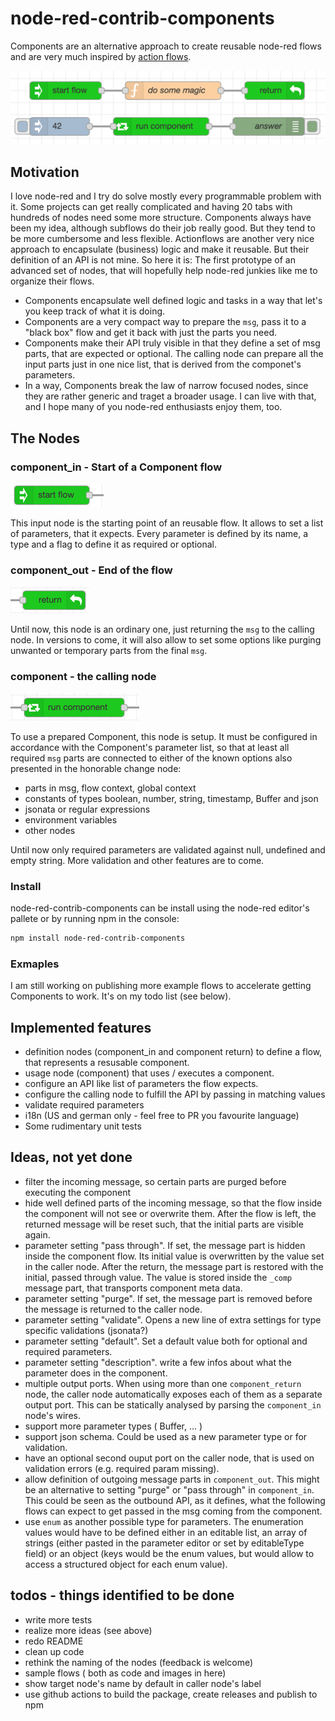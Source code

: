 # node-red-contrib-components
Components are an alternative approach to create reusable node-red flows and are
very much inspired by [action flows](https://github.com/Steveorevo/node-red-contrib-actionflows/tree/master/actionflows).

![Components](/images/components.png)

## Motivation
I love node-red and I try do solve mostly every programmable problem with it. Some projects can get 
really complicated and having 20 tabs with hundreds of nodes need some more structure. Components always
have been my idea, although subflows do their job really good. But they tend to be more cumbersome and less flexible.
Actionflows are another very nice approach to encapsulate (business) logic and make it reusable. But their definition
of an API is not mine. So here it is: The first prototype of an advanced set of nodes, that will hopefully help
node-red junkies like me to organize their flows.

* Components encapsulate well defined logic and tasks in a way that let's you keep track of what it is doing.
* Components are a very compact way to prepare the ```msg```, pass it to a "black box" flow and get it back with just
the parts you need.
* Components make their API truly visible in that they define a set of msg parts, that are expected or optional. The 
calling node can prepare all the input parts just in one nice list, that is derived from the componet's parameters.
* In a way, Components break the law of narrow focused nodes, since they are rather generic and traget a broader usage.
I can live with that, and I hope many of you node-red enthusiasts enjoy them, too.

## The Nodes
### component_in - Start of a Component flow
![Component input node](/images/component_in.png)

This input node is the starting point of an reusable flow. It allows to set a list of parameters, that it expects.
Every parameter is defined by its name, a type and a flag to define it as required or optional.

### component_out - End of the flow
![Component output node](/images/component_out.png)

Until now, this node is an ordinary one, just returning the ```msg``` to the calling node. In versions to come, it will
also allow to set some options like purging unwanted or temporary parts from the final ```msg```.

### component - the calling node

![Component caller node](/images/component.png)

To use a prepared Component, this node is setup. It must be configured in accordance with the Component's parameter list, so
that at least all required ```msg``` parts are connected to either of the known options also presented in the honorable change node:
* parts in msg, flow context, global context
* constants of types boolean, number, string, timestamp, Buffer and json
* jsonata or regular expressions
* environment variables
* other nodes

Until now only required parameters are validated against null, undefined and empty string. More validation and other features are to come.

### Install
node-red-contrib-components can be install using the node-red editor's pallete or by running npm in the console:

``` bash
npm install node-red-contrib-components
```

### Exmaples
I am still working on publishing more example flows to accelerate getting Components to work. It's on my todo list (see below).

## Implemented features
* definition nodes (component_in and component return) to define a flow, that represents a resusable component.
* usage node (component) that uses / executes a component.
* configure an API like list of parameters the flow expects.
* configure the calling node to fulfill the API by passing in matching values
* validate required parameters
* i18n (US and german only - feel free to PR you favourite language)
* Some rudimentary unit tests

## Ideas, not yet done
* filter the incoming message, so certain parts are purged before executing the component
* hide well defined parts of the incoming message, so that the flow inside the component will not see or overwrite them. After the flow is left, the returned message will be reset such, that the initial parts are visible again.
* parameter setting "pass through". If set, the message part is hidden inside the component flow. Its initial value is overwritten by the value set in the caller node. After the return, the message part is restored with the initial, passed through value. The value is stored inside the ```_comp``` message part, that transports component meta data.
* parameter setting "purge". If set, the message part is removed before the message is returned to the caller node.
* parameter setting "validate". Opens a new line of extra settings for type specific validations (jsonata?)
* parameter setting "default". Set a default value both for optional and required parameters. 
* parameter setting "description". write a few infos about what the parameter does in the component.
* multiple output ports. When using more than one ```component_return``` node, the caller node automatically exposes each of them as a separate output port. This can be statically analysed by parsing the ```component_in``` node's wires.
* support more parameter types ( Buffer, ... )
* support json schema. Could be used as a new parameter type or for validation.
* have an optional second ouput port on the caller node, that is used on validation errors (e.g. required param missing).
* allow definition of outgoing message parts in ```component_out```. This might be an alternative to setting "purge" or "pass through" in ```component_in```. This could be seen as the outbound API, as it defines, what the following flows can expect to get passed in the msg coming from the component.
* use ```enum``` as another possible type for parameters. The enumeration values would have to be defined either in an editable list, an array of strings (either pasted in the parameter editor or set by editableType field) or an object (keys would be the enum values, but would allow to access a structured object for each enum value).

## todos - things identified to be done
* write more tests
* realize more ideas (see above)
* redo README
* clean up code
* rethink the naming of the nodes (feedback is welcome)
* sample flows ( both as code and images in here)
* show target node's name by default in caller node's label
* use github actions to build the package, create releases and publish to npm
